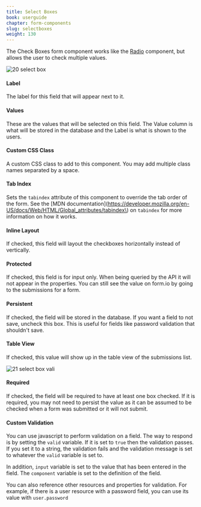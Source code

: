 ```yaml
---
title: Select Boxes
book: userguide
chapter: form-components
slug: selectboxes
weight: 130
---
```


The Check Boxes form component works like the [Radio](#radio) component, but allows the user to check multiple values.

![20 select box](https://cloud.githubusercontent.com/assets/13321142/13097254/3076b7d2-d4e5-11e5-976f-4dbf1863b8ef.png)

#### Label

The label for this field that will appear next to it.

#### Values

These are the values that will be selected on this field. The Value column is what will be stored in the database and the Label is what is shown to the users.

#### Custom CSS Class

A custom CSS class to add to this component. You may add multiple class names separated by a space.

#### Tab Index

Sets the `tabindex` attribute of this component to override the tab order of the form. See the [MDN documentation](https://developer.mozilla.org/en-US/docs/Web/HTML/Global_attributes/tabindex\) on `tabindex` for more information on how it works.

#### Inline Layout

If checked, this field will layout the checkboxes horizontally instead of vertically.

#### Protected

If checked, this field is for input only. When being queried by the API it will not appear in the properties. You can still see the value on form.io by going to the submissions for a form.

#### Persistent

If checked, the field will be stored in the database. If you want a field to not save, uncheck this box. This is useful for fields like password validation that shouldn't save.

#### Table View

If checked, this value will show up in the table view of the submissions list.

![21 select box vali](https://cloud.githubusercontent.com/assets/13321142/13097252/3071f706-d4e5-11e5-9079-c1946d56c45c.png)

#### Required

If checked, the field will be required to have at least one box checked. If it is required, you may not need to persist the value as it can be assumed to be checked when a form was submitted or it will not submit.

#### Custom Validation

You can use javascript to perform validation on a field. The way to respond is by setting the `valid` variable. If it is set to `true` then the validation passes. If you set it to a string, the validation fails and the validation message is set to whatever the `valid` variable is set to.


In addition, `input` variable is set to the value that has been entered in the field. The `component` variable is set to the definition of the field.


You can also reference other resources and properties for validation. For example, if there is a user resource with a password field, you can use its value with `user.password`

